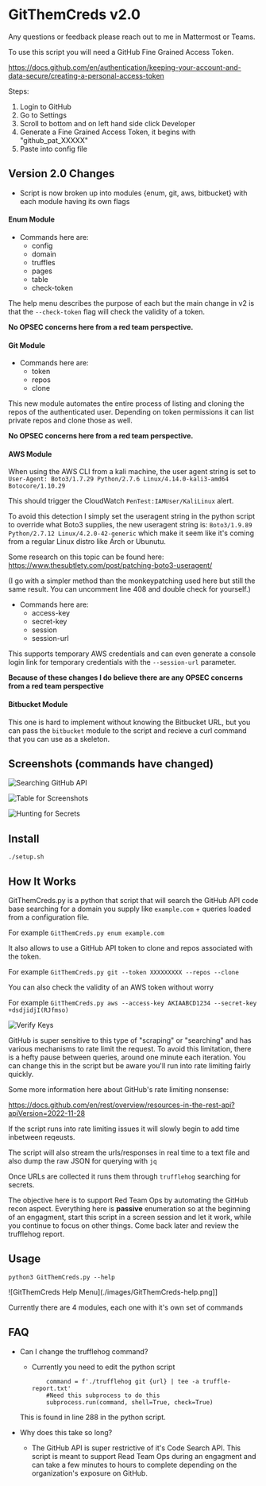 # GitThemCreds v2.0

Any questions or feedback please reach out to me in Mattermost or Teams.

To use this script you will need a GitHub Fine Grained Access Token.

https://docs.github.com/en/authentication/keeping-your-account-and-data-secure/creating-a-personal-access-token

Steps:
1. Login to GitHub
2. Go to Settings
3. Scroll to bottom and on left hand side click Developer
4. Generate a Fine Grained Access Token, it begins with "github_pat_XXXXX"
5. Paste into config file

## Version 2.0 Changes
+ Script is now broken up into modules {enum, git, aws, bitbucket} with each module having its own flags

#### Enum Module
+ Commands here are:
	- config
	- domain
	- truffles
	- pages
	- table
	- check-token

The help menu describes the purpose of each but the main change in v2 is that the `--check-token` flag will check the validity of a token. 

**No OPSEC concerns here from a red team perspective.**

#### Git Module
+ Commands here are:
	- token
	- repos
	- clone

This new module automates the entire process of listing and cloning the repos of the authenticated user. Depending on token permissions it can list private repos and clone those as well. 

**No OPSEC concerns here from a red team perspective.**

#### AWS Module
When using the AWS CLI from a kali machine, the user agent string is set to `User-Agent: Boto3/1.7.29 Python/2.7.6 Linux/4.14.0-kali3-amd64 Botocore/1.10.29`

This should trigger the CloudWatch `PenTest:IAMUser/KaliLinux` alert.

To avoid this detection I simply set the useragent string in the python script to override what Boto3 supplies, the new useragent string is:
`Boto3/1.9.89 Python/2.7.12 Linux/4.2.0-42-generic` which make it seem like it's coming from a regular Linux distro like Arch or Ubunutu. 

Some research on this topic can be found here:
https://www.thesubtlety.com/post/patching-boto3-useragent/

(I go with a simpler method than the monkeypatching used here but still the same result. You can uncomment line 408 and double check for yourself.)

+ Commands here are:
	- access-key
	- secret-key
	- session
	- session-url

This supports temporary AWS credentials and can even generate a console login link for temporary credentials with the `--session-url` parameter.

**Because of these changes I do believe there are any OPSEC concerns from a red team perspective**

#### Bitbucket Module
This one is hard to implement without knowing the Bitbucket URL, but you can pass the `bitbucket` module to the script and recieve a curl command that you can use as a skeleton.

## Screenshots (commands have changed)

![Searching GitHub API](./images/GitThemCreds-APISearch.png)


![Table for Screenshots](./images/GitThemCreds-Table.png)


![Hunting for Secrets](./images/GitThemCreds-Truffle.png)



## Install
`./setup.sh`

## How It Works
GitThemCreds.py is a python that script that will  search the GitHub API code base searching for a domain you supply like `example.com` + queries loaded from a configuration file.

For example 
`GitThemCreds.py enum example.com `


It also allows to use a GitHub API token to clone and repos associated with the token.

For example
`GitThemCreds.py git --token XXXXXXXXX --repos --clone`

You can also check the validity of an AWS token without worry

For example
`GitThemCreds.py aws --access-key AKIAABCD1234 --secret-key +dsdjidjI(RJfmso)`

![Verify Keys](./images/GitThemCreds-VerifyKeys.png)

GitHub is super sensitive to this type of "scraping" or "searching" and has various mechanisms to rate limit the request. To avoid this limitation, there is a hefty pause between queries, around one minute each iteration. You can change this in the script but be aware you'll run into rate limiting fairly quickly.

Some more information here about GitHub's rate limiting nonsense:

https://docs.github.com/en/rest/overview/resources-in-the-rest-api?apiVersion=2022-11-28

If the script runs into rate limiting issues it will slowly begin to add time inbetween reqeusts.

The script will also stream the urls/responses in real time to a text file and also dump the raw JSON for querying with `jq`

Once URLs are collected it runs them through `trufflehog` searching for secrets.

The objective here is to support Red Team Ops by automating the GitHub recon aspect. Everything here is **passive** enumeration so at the beginning of an engagment, start this script in a screen session and let it work, while you continue to focus on other things. Come back later and review the trufflehog report.

## Usage
`python3 GitThemCreds.py --help`

![GitThemCreds Help Menu](./images/GitThemCreds-help.png]]

Currently there are 4 modules, each one with it's own set of commands


## FAQ
+ Can I change the trufflehog command?
	+ Currently you need to edit the python script 
		```            
		    command = f'./trufflehog git {url} | tee -a truffle-report.txt'
            #Need this subprocess to do this
            subprocess.run(command, shell=True, check=True)
     This is found in line 288 in the python script.

+ Why does this take so long?
	+ The GitHub API is super restrictive of it's Code Search API. This script is meant to support Read Team Ops during an engagment and can take a few minutes to hours to complete depending on the organization's exposure on GitHub.
